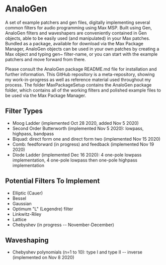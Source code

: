 # AnaloGen
A set of example patchers and gen files, digitally implementing several common filters for audio programming using Max MSP. Built using Gen, AnaloGen filters and waveshapers are conveniently contained in Gen objects, able to be easily used (and manipulated) in your Max patches. Bundled as a package, available for download via the Max Package Manager, AnaloGen objects can be used in your own patches by creating a Max object and typing gen~ filter-name, or you can start with the example patchers and move forward from there. 

Please consult the AnaloGen package README.md file for installation and further information. This GitHub repository is a meta-repository, showing my work-in-progress as well as reference material used throughout my process. The folder MaxPackageSetup contains the AnaloGen package folder, which contains all of the working filters and polished example files to be used via the Max Package Manager. 

## Filter Types
- Moog Ladder (implemented Oct 28 2020, added Nov 5 2020)
- Second Order Butterworth (implemented Nov 5 2020): lowpass, highpass, bandpass
- Biquad: direct form one and direct form two (implemented Nov 15 2020)
- Comb: feedforward (in progress) and feedback (implemented Nov 19 2020)
- Diode Ladder (implemented Dec 16 2020): 4 one-pole lowpass implementation, 4 one-pole lowpass then one-pole highpass implementation

## Potential Filters To Implement
- Elliptic (Cauer)
- Bessel
- Gaussian
- Optimum "L" (Legendre) filter
- Linkwitz-Riley
- Lattice
- Chebyshev (in progress -- November-December)

## Waveshaping
- Chebyshev polynomials (n=1 to 10): type I and type II -- inverse (implemented on Nov 8 2020)
